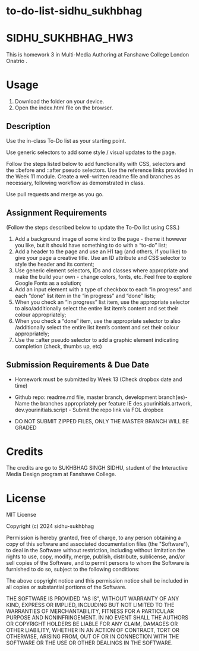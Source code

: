 # to-do-list-sidhu_sukhbhag

# SIDHU_SUKHBHAG_HW3
This is homework 3 in Multi-Media Authoring at Fanshawe College London Onatrio .

# Usage
1. Download the folder on your device.
2. Open the index.html file on the browser.


## Description

Use the in-class To-Do list as your starting point. 

Use generic selectors to add some style / visual updates to the page. 

Follow the steps listed below to add functionality with CSS, selectors and the ::before and ::after pseudo selectors. Use the reference links provided in the Week 11 module. Create a well-written readme file and branches as necessary, following workflow as demonstrated in class.

Use pull requests and merge as you go. 

## Assignment Requirements

(Follow the steps described below to update the To-Do list using CSS.) 

1. Add a background image of some kind to the page - theme it however you like, but it should have something to do with a “to-do” list;
2. Add a header to the page and use an H1 tag (and others, if you like) to give your page a creative title. Use an ID attribute and CSS selector to style the header and its content;
3. Use generic element selectors, IDs and classes where appropriate and make the build your own - change colors, fonts, etc. Feel free to explore Google Fonts as a solution;
4. Add an input element with a type of checkbox to each “in progress” and each “done” list item in the “in progress” and “done” lists;
5. When you check an “in progress” list item, use the appropriate selector to also/additionally select the entire list item’s content and set their colour appropriately;
6. When you check a “done” item, use the appropriate selector to also /additionally select the entire list item’s content and set their colour appropriately;
7. Use the ::after pseudo selector to add a graphic element indicating completion (check, thumbs up, etc)

## Submission Requirements & Due Date

- Homework must be submitted by Week 13 (Check dropbox date and time) 

- Github repo: readme.md file, master branch, development branch(es)- Name the branches appropriately per feature IE des.yourinitials.artwork, dev.yourinitials.script - Submit the repo link via FOL dropbox

 - DO NOT SUBMIT ZIPPED FILES, ONLY THE MASTER BRANCH WILL BE GRADED
 

# Credits
The credits are go to SUKHBHAG SINGH SIDHU, student of the Interactive Media Design program at Fanshawe College.

# License
MIT License

Copyright (c) 2024 sidhu-sukhbhag

Permission is hereby granted, free of charge, to any person obtaining a copy
of this software and associated documentation files (the "Software"), to deal
in the Software without restriction, including without limitation the rights
to use, copy, modify, merge, publish, distribute, sublicense, and/or sell
copies of the Software, and to permit persons to whom the Software is
furnished to do so, subject to the following conditions:

The above copyright notice and this permission notice shall be included in all
copies or substantial portions of the Software.

THE SOFTWARE IS PROVIDED "AS IS", WITHOUT WARRANTY OF ANY KIND, EXPRESS OR
IMPLIED, INCLUDING BUT NOT LIMITED TO THE WARRANTIES OF MERCHANTABILITY,
FITNESS FOR A PARTICULAR PURPOSE AND NONINFRINGEMENT. IN NO EVENT SHALL THE
AUTHORS OR COPYRIGHT HOLDERS BE LIABLE FOR ANY CLAIM, DAMAGES OR OTHER
LIABILITY, WHETHER IN AN ACTION OF CONTRACT, TORT OR OTHERWISE, ARISING FROM,
OUT OF OR IN CONNECTION WITH THE SOFTWARE OR THE USE OR OTHER DEALINGS IN THE
SOFTWARE.
